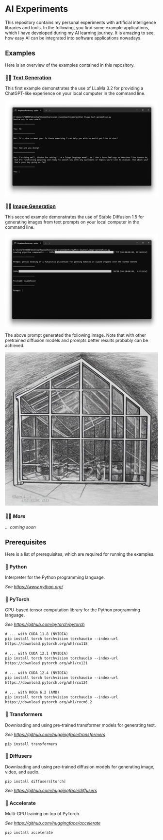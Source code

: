 # AI Experiments

This repository contains my personal experiments with artificial intelligence libraries and tools.
In the following, you find some example applications, which I have developed during my AI learning journey.
It is amazing to see, how easy AI can be integrated into software applications nowadays.

## Examples

Here is an overview of the examples contained in this repository.

### 🧑‍💻 [Text Generation](./Sources/text-generation.py)

This first example demonstrates the use of LLaMa 3.2 for providing a ChatGPT-like experience on your local computer in the command line.

![](./Screenshots/text-generation.png)

### 🧑‍💻 [Image Generation](./Sources/image-generation.py)

This second example demonstrates the use of Stable Diffusion 1.5 for generating images from text prompts on your local computer in the command line.

![](./Screenshots/image-generation.png)

The above prompt generated the following image.
Note that with other pretrained diffusion models and prompts better results probably can be achieved.

![](./Images/glasshouse.jpg)

### 🧑‍💻 *More*

*... coming soon*

## Prerequisites

Here is a list of prerequisites, which are required for running the examples.

### 🧩 Python

Interpreter for the Python programming language.

*See https://www.python.org/*

### 🧩 PyTorch

GPU-based tensor computation library for the Python programming language.

*See https://github.com/pytorch/pytorch*

```
# ... with CUDA 11.8 (NVIDIA)
pip install torch torchvision torchaudio --index-url https://download.pytorch.org/whl/cu118

# ... with CUDA 12.1 (NVIDIA)
pip install torch torchvision torchaudio --index-url https://download.pytorch.org/whl/cu121

# ... with CUDA 12.4 (NVIDIA)
pip install torch torchvision torchaudio --index-url https://download.pytorch.org/whl/cu124

# ... with ROCm 6.2 (AMD)
pip install torch torchvision torchaudio --index-url https://download.pytorch.org/whl/rocm6.2
```

### 🧩 Transformers

Downloading and using pre-trained transformer models for generating text.

*See https://github.com/huggingface/transformers*

```
pip install transformers
```

### 🧩 Diffusers

Downloading and using pre-trained diffusion models for generating image, video, and audio.

```
pip install diffusers[torch]
```

*See https://github.com/huggingface/diffusers*

### 🧩 Accelerate

Multi-GPU training on top of PyTorch.

*See https://github.com/huggingface/accelerate*

```
pip install accelerate
```